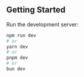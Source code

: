 ## Getting Started

Run the development server:

```bash
npm run dev
# or
yarn dev
# or
pnpm dev
# or
bun dev
```

